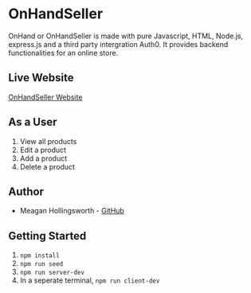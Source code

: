 # OnHandSeller
OnHand or OnHandSeller is made with pure Javascript, HTML, Node.js, express.js and a third party intergration Auth0. It provides backend functionalities for an online store.

## Live Website
[OnHandSeller Website](https://onhandseller.onrender.com)

## As a User
1. View all products
2. Edit a product
3. Add a product
4. Delete a product

## Author 
  - Meagan Hollingsworth - [GitHub](https://github.com/INKYGIRLnTech)

## Getting Started
1. `npm install`
2. `npm run seed`
3. `npm run server-dev`
4. In a seperate terminal, `npm run client-dev`